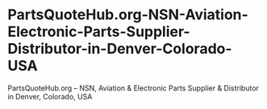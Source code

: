 # PartsQuoteHub.org-NSN-Aviation-Electronic-Parts-Supplier-Distributor-in-Denver-Colorado-USA
PartsQuoteHub.org – NSN, Aviation &amp; Electronic Parts Supplier &amp; Distributor in Denver, Colorado, USA
